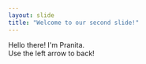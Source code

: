 ```yaml
---
layout: slide
title: "Welcome to our second slide!"
---
```

Hello there! I'm Pranita. <br/>
Use the left arrow to back!
